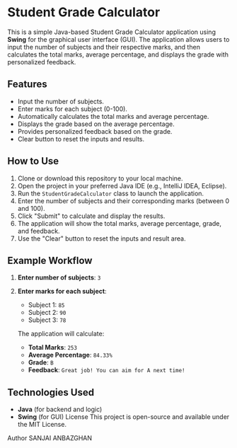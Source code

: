 # Student Grade Calculator

This is a simple Java-based Student Grade Calculator application using **Swing** for the graphical user interface (GUI). The application allows users to input the number of subjects and their respective marks, and then calculates the total marks, average percentage, and displays the grade with personalized feedback.

## Features

- Input the number of subjects.
- Enter marks for each subject (0-100).
- Automatically calculates the total marks and average percentage.
- Displays the grade based on the average percentage.
- Provides personalized feedback based on the grade.
- Clear button to reset the inputs and results.

## How to Use

1. Clone or download this repository to your local machine.
2. Open the project in your preferred Java IDE (e.g., IntelliJ IDEA, Eclipse).
3. Run the `StudentGradeCalculator` class to launch the application.
4. Enter the number of subjects and their corresponding marks (between 0 and 100).
5. Click "Submit" to calculate and display the results.
6. The application will show the total marks, average percentage, grade, and feedback.
7. Use the "Clear" button to reset the inputs and result area.

## Example Workflow

1. **Enter number of subjects**: `3`
2. **Enter marks for each subject**:
   - Subject 1: `85`
   - Subject 2: `90`
   - Subject 3: `78`
   
   The application will calculate:
   - **Total Marks**: `253`
   - **Average Percentage**: `84.33%`
   - **Grade**: `B`
   - **Feedback**: `Great job! You can aim for A next time!`

## Technologies Used

- **Java** (for backend and logic)
- **Swing** (for GUI)
License
This project is open-source and available under the MIT License.

Author
SANJAI ANBAZGHAN

